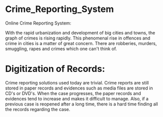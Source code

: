 # Crime_Reporting_System

Online Crime Reporting System:

With the rapid urbanization and development of big cities and towns, the graph of crimes is rising rapidly.
This phenomenal rise in offences and crime in cities is a matter of great concern. There are robberies, murders, smuggling, rapes and crimes which one can't think of.

# Digitization of Records: 

Crime reporting solutions used today are trivial. Crime reports are still stored in paper records and evidences such as media files are stored in CD's or DVD's.
When the case progresses, the paper records and evidences tend to increase and makes it difficult to manage. Also, if a previous case is reopened after a long time, 
there is a hard time finding all the records regarding the case.
